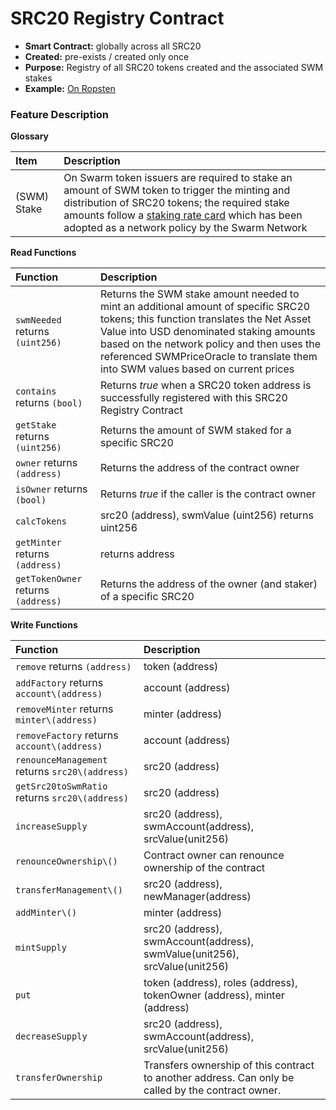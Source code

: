 # SRC20 Registry Contract

* **Smart Contract:** globally across all SRC20
* **Created:** pre-exists / created only once
* **Purpose:** Registry of all SRC20 tokens created and the associated SWM stakes
* **Example:**  [On Ropsten](https://ropsten.etherscan.io/address/0xf37fdada55b07838cb865d9f2a9d449109eb9521#code)  

### Feature Description

**Glossary**

| Item | Description |
| :--- | :--- |
| \(SWM\) Stake | On Swarm token issuers are required to stake an amount of SWM token to trigger the minting and distribution of SRC20 tokens; the required stake amounts follow a [staking rate card](https://docs.swarm.fund/SWM_Issuance_Staking_Rate_Card.png) which has been adopted as a network policy by the Swarm Network |

**Read Functions**

| Function | Description |
| :--- | :--- |
| `swmNeeded` returns `(uint256)` | Returns the SWM stake amount needed to mint an additional amount of specific SRC20 tokens; this function translates the Net Asset Value into USD denominated staking amounts based on the network policy and then uses the referenced SWMPriceOracle to translate them into SWM values based on current prices |
| `contains` returns `(bool)` | Returns _true_ when a SRC20 token address is successfully registered with this SRC20 Registry Contract |
| `getStake` returns `(uint256)` | Returns the amount of SWM staked for a specific SRC20 |
| `owner` returns `(address)` | Returns the address of the contract owner |
| `isOwner` returns `(bool)` | Returns _true_ if the caller is the contract owner |
| `calcTokens` | src20 \(address\), swmValue \(uint256\) returns uint256 |
| `getMinter` returns `(address)` | returns address |
| `getTokenOwner` returns `(address)` | Returns the address of the owner \(and staker\) of a specific SRC20 |

**Write Functions**

| Function | Description |
| :--- | :--- |
| `remove` returns `(address)` | token \(address\) |
| `addFactory` returns `account\(address)` | account \(address\) |
| `removeMinter` returns `minter\(address)` | minter \(address\) |
| `removeFactory` returns `account\(address)` | account \(address\) |
| `renounceManagement` returns `src20\(address)` | src20 \(address\) |
| `getSrc20toSwmRatio` returns `src20\(address)` | src20 \(address\) |
| `increaseSupply` | src20 \(address\), swmAccount\(address\), srcValue\(unit256\) |
| `renounceOwnership\()` | Contract owner can renounce ownership of the contract |
| `transferManagement\()` | src20 \(address\), newManager\(address\) |
| `addMinter\()` | minter \(address\) |
| `mintSupply` | src20 \(address\), swmAccount\(address\), swmValue\(unit256\), srcValue\(unit256\) |
| `put` | token \(address\), roles \(address\), tokenOwner \(address\), minter \(address\) |
| `decreaseSupply` | src20 \(address\), swmAccount\(address\), srcValue\(unit256\) |
| `transferOwnership` | Transfers ownership of this contract to another address. Can only be called by the contract owner. |

